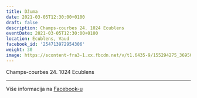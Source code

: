 ```yaml
---
title: Džuma
date: 2021-03-05T12:30:00+0100
draft: false
description: Champs-courbes 24. 1024 Ecublens
eventDate: 2021-03-05T12:30:00+0100
location: Écublens, Vaud
facebook_id: '254713972954306'
weight: 30
image: https://scontent-fra3-1.xx.fbcdn.net/v/t1.6435-9/155294275_3695079563921169_4909597834044538694_n.jpg?_nc_cat=101&ccb=1-7&_nc_sid=9e60e4&_nc_ohc=iOQcRDYimX4Q7kNvwGNAmMr&_nc_oc=Adkwg8OD0vVC4LEmnki-cd_ce5jR0mIsO87rImR78tc2ZiPqwtVsOELcAMR_7sLarn0&_nc_zt=23&_nc_ht=scontent-fra3-1.xx&edm=ABTKTjYEAAAA&_nc_gid=FpbBph8ZKgp8-THeh6NZLQ&oh=00_AfIw_hHzREEGYPiFZJYmQSlRwoBnoZmxtgBt2L7g2PhiDw&oe=6846365B
---
```


Champs-courbes 24. 1024 Ecublens

---

Više informacija na [Facebook-u](https://facebook.com/events/254713972954306)